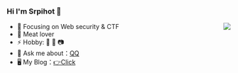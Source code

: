 ### Hi I'm Srpihot 👋
<img align="right" src="https://github-readme-stats.vercel.app/api?username=Srpihot&show_icons=true">

- :orange_book: Focusing on Web security & CTF
- :meat_on_bone: Meat lover
- ⚡ Hobby: 🏀 🎸 📷
- 💬 Ask me about：[QQ](tencent://AddContact/?fromId=45&fromSubId=1&subcmd=all&uin=6194434581&website=www.oicqzone.com)
- 🖥 My Blog：[👉Click](http://srpihot.site)
